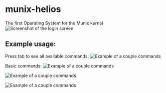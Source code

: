 # munix-helios
The first Operating System for the Munix kernel
![Screenshot of the login screen](http://i.imgur.com/arTaQMz.png)


Example usage:
--------------
Press tab to see all available commands:
![Example of a couple commands](http://i.imgur.com/DfO7lPO.png)

Basic commands:
![Example of a couple commands](http://i.imgur.com/pKBkf4m.png)

![Example of a couple commands](http://i.imgur.com/7asKkf7.png)

![Example of a couple commands](http://i.imgur.com/sAgErzf.png)
